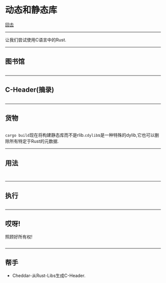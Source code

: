 # 动态和静态库

[回去](toc/default.html)

---

让我们尝试使用C语言中的Rust.

---

## 图书馆

<pre><code data-source="chapters/shared/code/dynamic-and-static-libs/1.rs" data-trim="hljs rust"></code></pre>

---

## C-Header(摘录)

<pre><code data-source="chapters/shared/code/dynamic-and-static-libs/2.c" data-trim="hljs c"></code></pre>

---

## 货物

<pre><code data-source="chapters/shared/code/dynamic-and-static-libs/3.toml" data-trim="hljs toml"></code></pre>

`cargo build`现在将构建静态库而不是rlib.`cdylib`s是一种特殊的dylib,它也可以删除所有特定于Rust的元数据.

---

## 用法

<pre><code data-source="chapters/shared/code/dynamic-and-static-libs/4.c" data-trim="hljs c"></code></pre>

<pre><code data-source="chapters/shared/code/dynamic-and-static-libs/5.sh" data-trim="hljs sh"></code></pre>

---

## 执行

<pre><code data-source="chapters/shared/code/dynamic-and-static-libs/6.sh" data-trim="hljs sh"></code></pre>

---

## 哎呀!

照顾好所有权!

<pre><code data-source="chapters/shared/code/dynamic-and-static-libs/7.rs" data-trim="hljs rust"></code></pre>

---

## 帮手

-   Cheddar-从Rust-Libs生成C-Header.
